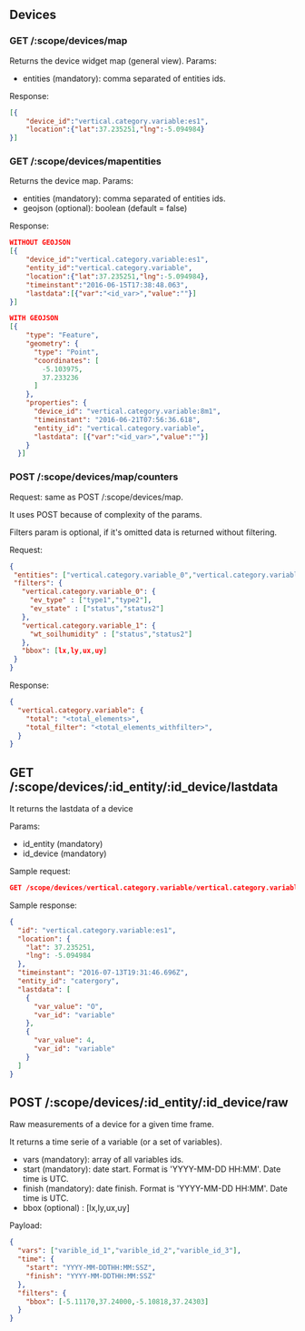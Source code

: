 ## Devices

### GET /:scope/devices/map
Returns the device widget map (general view).
Params:
- entities (mandatory): comma separated of entities ids.


Response:
```json
[{
    "device_id":"vertical.category.variable:es1",
    "location":{"lat":37.235251,"lng":-5.094984}
}]
```

### GET /:scope/devices/mapentities
Returns the device map.
Params:
- entities (mandatory): comma separated of entities ids.
- geojson (optional): boolean (default = false)


Response:
```json
WITHOUT GEOJSON
[{
    "device_id":"vertical.category.variable:es1",
    "entity_id":"vertical.category.variable",
    "location":{"lat":37.235251,"lng":-5.094984},
    "timeinstant":"2016-06-15T17:38:48.063",
    "lastdata":[{"var":"<id_var>","value":""}]
}]

WITH GEOJSON
[{
    "type": "Feature",
    "geometry": {
      "type": "Point",
      "coordinates": [
        -5.103975,
        37.233236
      ]
    },
    "properties": {
      "device_id": "vertical.category.variable:8m1",
      "timeinstant": "2016-06-21T07:56:36.618",
      "entity_id": "vertical.category.variable",
      "lastdata": [{"var":"<id_var>","value":""}]
    }
  }]
```

### POST /:scope/devices/map/counters

Request: same as POST /:scope/devices/map.

It uses POST because of complexity of the params.

Filters param is optional, if it's omitted data is returned without filtering.

Request:
```json
{
 "entities": ["vertical.category.variable_0","vertical.category.variable_1","vertical.category.variable_2"],
 "filters": {
   "vertical.category.variable_0": {
     "ev_type" : ["type1","type2"],
     "ev_state" : ["status","status2"]
   },
   "vertical.category.variable_1": {
     "wt_soilhumidity" : ["status","status2"]
   },
   "bbox": [lx,ly,ux,uy]
 }
}
```

Response:
```json
{
  "vertical.category.variable": {
    "total": "<total_elements>",
    "total_filter": "<total_elements_withfilter>",
  }
}
```

## GET /:scope/devices/:id_entity/:id_device/lastdata
It returns the lastdata of a device

Params:
- id_entity (mandatory)
- id_device (mandatory)

Sample request:
```json
GET /scope/devices/vertical.category.variable/vertical.category.variable:es1/devinfo
```

Sample response:
```json
{
  "id": "vertical.category.variable:es1",
  "location": {
    "lat": 37.235251,
    "lng": -5.094984
  },
  "timeinstant": "2016-07-13T19:31:46.696Z",
  "entity_id": "catergory",
  "lastdata": [
    {
      "var_value": "O",
      "var_id": "variable"
    },
    {
      "var_value": 4,
      "var_id": "variable"
    }
  ]
}
```

## POST /:scope/devices/:id_entity/:id_device/raw

Raw measurements of a device for a given time frame.

It returns a time serie of a variable (or a set of variables).

- vars (mandatory): array of all variables ids.
- start (mandatory): date start. Format is 'YYYY-MM-DD HH:MM'. Date time is UTC.
- finish (mandatory): date finish. Format is 'YYYY-MM-DD HH:MM'. Date time is UTC.
- bbox (optional) : [lx,ly,ux,uy]


Payload:
```json
{
  "vars": ["varible_id_1","varible_id_2","varible_id_3"],
  "time": {
    "start": "YYYY-MM-DDTHH:MM:SSZ",
    "finish": "YYYY-MM-DDTHH:MM:SSZ"
  },
  "filters": {
    "bbox": [-5.11170,37.24000,-5.10818,37.24303]
  }
}
```
